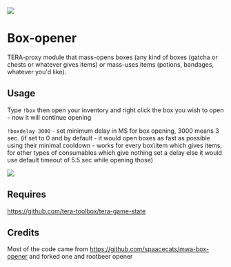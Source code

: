 <img src=http://i.cubeupload.com/rF27Xw.jpg>

# Box-opener
TERA-proxy module that mass-opens boxes (any kind of boxes (gatcha or chests or whatever gives items) or mass-uses items (potions, bandages, whatever you'd like).

## Usage
Type `!box` then open your inventory and right click the box you wish to open - now it will continue opening

`!boxdelay 3000` - set minimum delay in MS for box opening, 3000 means 3 sec. (if set to 0 and by default - it would open boxes as fast as possible using their minimal cooldown - works for every box\item which gives items, for other types of consumables which give nothing set a delay else it would use default timeout of 5.5 sec while opening those)

<img src=http://i.cubeupload.com/Sr7lEW.jpg>

## Requires
https://github.com/tera-toolbox/tera-game-state  

## Credits
Most of the code came from https://github.com/spaacecats/mwa-box-opener and forked one and rootbeer opener
